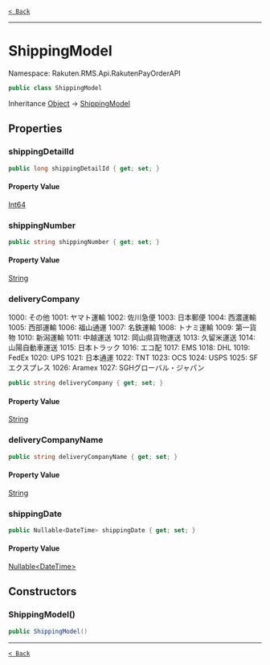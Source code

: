 [`< Back`](./)

---

# ShippingModel

Namespace: Rakuten.RMS.Api.RakutenPayOrderAPI

```csharp
public class ShippingModel
```

Inheritance [Object](https://docs.microsoft.com/en-us/dotnet/api/system.object) → [ShippingModel](./rakuten.rms.api.rakutenpayorderapi.shippingmodel)

## Properties

### **shippingDetailId**

```csharp
public long shippingDetailId { get; set; }
```

#### Property Value

[Int64](https://docs.microsoft.com/en-us/dotnet/api/system.int64)<br>

### **shippingNumber**

```csharp
public string shippingNumber { get; set; }
```

#### Property Value

[String](https://docs.microsoft.com/en-us/dotnet/api/system.string)<br>

### **deliveryCompany**

1000: その他
 1001: ヤマト運輸
 1002: 佐川急便
 1003: 日本郵便
 1004: 西濃運輸
 1005: 西部運輸
 1006: 福山通運
 1007: 名鉄運輸
 1008: トナミ運輸
 1009: 第一貨物
 1010: 新潟運輸
 1011: 中越運送
 1012: 岡山県貨物運送
 1013: 久留米運送
 1014: 山陽自動車運送
 1015: 日本トラック
 1016: エコ配
 1017: EMS
 1018: DHL
 1019: FedEx
 1020: UPS
 1021: 日本通運
 1022: TNT
 1023: OCS
 1024: USPS
 1025: SFエクスプレス
 1026: Aramex
 1027: SGHグローバル・ジャパン

```csharp
public string deliveryCompany { get; set; }
```

#### Property Value

[String](https://docs.microsoft.com/en-us/dotnet/api/system.string)<br>

### **deliveryCompanyName**

```csharp
public string deliveryCompanyName { get; set; }
```

#### Property Value

[String](https://docs.microsoft.com/en-us/dotnet/api/system.string)<br>

### **shippingDate**

```csharp
public Nullable<DateTime> shippingDate { get; set; }
```

#### Property Value

[Nullable&lt;DateTime&gt;](https://docs.microsoft.com/en-us/dotnet/api/system.nullable-1)<br>

## Constructors

### **ShippingModel()**

```csharp
public ShippingModel()
```

---

[`< Back`](./)
